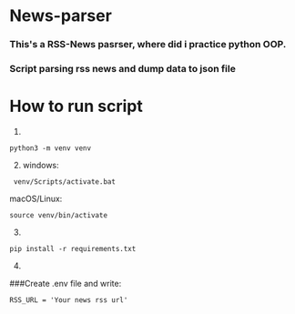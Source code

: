 # News-parser
### This's a RSS-News pasrser, where did i practice python OOP.
### Script parsing rss news and dump data to json file



# How to run script

1. 
```terminal
python3 -m venv venv
```
2. windows:
```terminal
 venv/Scripts/activate.bat
 ```
macOS/Linux: 
```terminal
source venv/bin/activate
```
3.
```terminal 
pip install -r requirements.txt
```
4.
###Create .env file and write:
```terminal
RSS_URL = 'Your news rss url'
``` 
